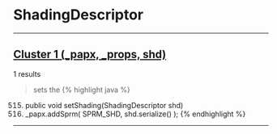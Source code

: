 # ShadingDescriptor

***

## [Cluster 1 (_papx, _props, shd)](./1)
1 results
> sets the 
{% highlight java %}
515. public void setShading(ShadingDescriptor shd)
519.   _papx.addSprm( SPRM_SHD, shd.serialize() );
{% endhighlight %}

***

